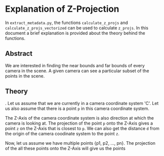 # Explanation of Z-Projection

In `extract_metadata.py`, the functions `calculate_z_projs` and `calculate_z_projs_vectorized` can be used to calculate `z_projs`. In this document a brief explanation is provided about the theory behind the functions.

## Abstract

We are interested in finding the near bounds and far bounds of every camera in the scene. A given camera can see a particular subset of the points in the scene. 

## Theory 

<Intro>. Let us assume that we are currently in a camera coordinate system 'C'. Let us also assume that there is a point `p` in this camera coordinate system. 

The Z-Axis of the camera coordinate system is also direction at which the camera is looking at. The projection of the point `p` onto the Z-Axis gives a point `z` on the Z-Axis that is closest to `p`. We can also get the distance `d` from the origin of the camera coodinate system to the point `z`.

Now, let us assume we have multiple points {p1, p2, ..., pn}. The projection of the all these points onto the Z-Axis will give us the points 
